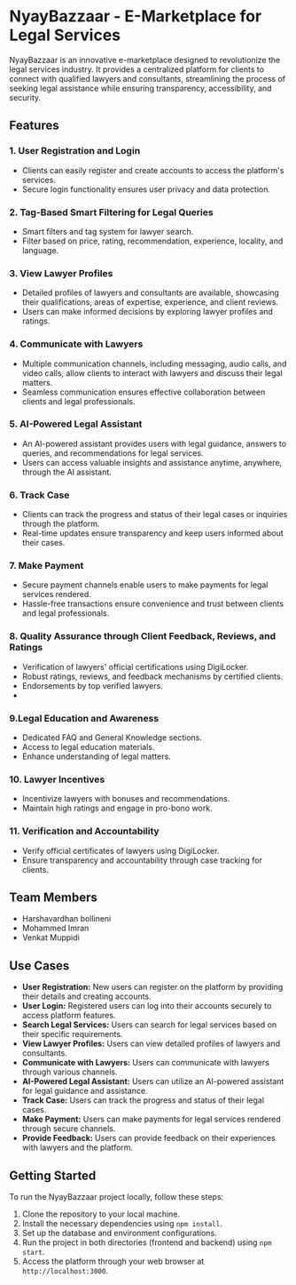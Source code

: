 # NyayBazzaar - E-Marketplace for Legal Services

NyayBazzaar is an innovative e-marketplace designed to revolutionize the legal services industry. It provides a centralized platform for clients to connect with qualified lawyers and consultants, streamlining the process of seeking legal assistance while ensuring transparency, accessibility, and security.

## Features

### 1. User Registration and Login
- Clients can easily register and create accounts to access the platform's services.
- Secure login functionality ensures user privacy and data protection.

### 2. Tag-Based Smart Filtering for Legal Queries
- Smart filters and tag system for lawyer search.
- Filter based on price, rating, recommendation, experience, locality, and language.

### 3. View Lawyer Profiles
- Detailed profiles of lawyers and consultants are available, showcasing their qualifications, areas of expertise, experience, and client reviews.
- Users can make informed decisions by exploring lawyer profiles and ratings.

### 4. Communicate with Lawyers
- Multiple communication channels, including messaging, audio calls, and video calls, allow clients to interact with lawyers and discuss their legal matters.
- Seamless communication ensures effective collaboration between clients and legal professionals.

### 5. AI-Powered Legal Assistant
- An AI-powered assistant provides users with legal guidance, answers to queries, and recommendations for legal services.
- Users can access valuable insights and assistance anytime, anywhere, through the AI assistant.

### 6. Track Case
- Clients can track the progress and status of their legal cases or inquiries through the platform.
- Real-time updates ensure transparency and keep users informed about their cases.

### 7. Make Payment
- Secure payment channels enable users to make payments for legal services rendered.
- Hassle-free transactions ensure convenience and trust between clients and legal professionals.

### 8. Quality Assurance through Client Feedback, Reviews, and Ratings
- Verification of lawyers' official certifications using DigiLocker.
- Robust ratings, reviews, and feedback mechanisms by certified clients.
- Endorsements by top verified lawyers.
- 
### 9.Legal Education and Awareness
- Dedicated FAQ and General Knowledge sections.
- Access to legal education materials.
- Enhance understanding of legal matters.

### 10. Lawyer Incentives
- Incentivize lawyers with bonuses and recommendations.
- Maintain high ratings and engage in pro-bono work.

### 11. Verification and Accountability
- Verify official certificates of lawyers using DigiLocker.
- Ensure transparency and accountability through case tracking for clients.

## Team Members
- Harshavardhan bollineni
- Mohammed Imran
- Venkat Muppidi

## Use Cases

- **User Registration:** New users can register on the platform by providing their details and creating accounts.
- **User Login:** Registered users can log into their accounts securely to access platform features.
- **Search Legal Services:** Users can search for legal services based on their specific requirements.
- **View Lawyer Profiles:** Users can view detailed profiles of lawyers and consultants.
- **Communicate with Lawyers:** Users can communicate with lawyers through various channels.
- **AI-Powered Legal Assistant:** Users can utilize an AI-powered assistant for legal guidance and assistance.
- **Track Case:** Users can track the progress and status of their legal cases.
- **Make Payment:** Users can make payments for legal services rendered through secure channels.
- **Provide Feedback:** Users can provide feedback on their experiences with lawyers and the platform.

## Getting Started

To run the NyayBazzaar project locally, follow these steps:

1. Clone the repository to your local machine.
2. Install the necessary dependencies using `npm install`.
3. Set up the database and environment configurations.
4. Run the project in both directories (frontend and backend) using `npm start`.
5. Access the platform through your web browser at `http://localhost:3000`.
